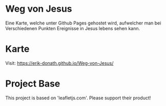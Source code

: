 # Weg von Jesus
Eine Karte, welche unter Github Pages gehostet wird, aufwelcher man bei Verschiedenen Punkten Ereignisse in Jesus lebens sehen kann.

# Karte
Visit: https://erik-donath.github.io/Weg-von-Jesus/

# Project Base
This project is based on 'leafletjs.com'. Please support their product!